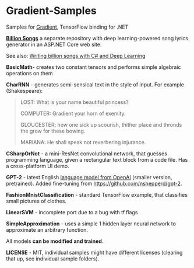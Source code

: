# Gradient-Samples
Samples for [Gradient](https://losttech.software/gradient.html), TensorFlow binding for .NET

**[Billion Songs](https://github.com/losttech/BillionSongs)** a separate repository with
deep learning-powered song lyrics generator in an ASP.NET Core web site.

See also:
[Writing billion songs with C# and Deep Learning](https://habr.com/post/453232/)

**BasicMath**- creates two constant tensors and performs simple algebraic operations on them

**CharRNN** - generates semi-sensical text in the style of input. For example (Shakespeare):
> LOST:
> What is your name beautiful princess?
>
> COMPUTER:
> Gradient your horn of exemity.
>
> GLOUCESTER:
> how one sick up scourish, thither place and thronds the grow for these bowing.
> 
> MARIANA:
> He shall speak not reverbering injurance.

**CSharpOrNot** - a mini-ResNet convolutional network, that guesses programming language,
given a rectangular text block from a code file. Has a cross-platform UI demo.

**GPT-2** - latest English [language model from OpenAI](https://blog.openai.com/better-language-models/)
(smaller version, pretrained). Added fine-tuning from https://github.com/nshepperd/gpt-2.

**FashionMnistClassification** - standard TensorFlow example, that classifies small pictures of clothes.

**LinearSVM** - incomplete port due to a bug with tf.flags

**SimpleApproximation** - uses a simple 1 hidden layer neural network to approximate an arbitrary function.

All models **can be modified and trained**.

**LICENSE** - MIT, individual samples might have different licenses (clearing that up, see individual sample folders).
